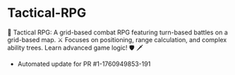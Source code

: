 # Tactical-RPG
🧠 Tactical RPG: A grid-based combat RPG featuring turn-based battles on a grid-based map. ⚔️ Focuses on positioning, range calculation, and complex ability trees. Learn advanced game logic! 🛡️ 🗡️


- Automated update for PR #1-1760949853-191